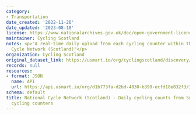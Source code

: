 ```yaml
---
category:
- Transportation
date_created: '2022-11-26'
date_updated: '2023-08-18'
license: https://www.nationalarchives.gov.uk/doc/open-government-licence/version/3/
maintainer: Cycling Scotland
notes: <p>"A real-time daily upload from each cycling counter within the National
  Cycle Network (Scotland)"</p>
organization: Cycling Scotland
original_dataset_link: https://usmart.io/org/cyclingscotland/discovery/discovery-view-detail/b52df6e9-ae06-4f17-b12e-fac59b1ccca3
records: null
resources:
- format: JSON
  name: API
  url: https://api.usmart.io/org/d1b773fa-d2bd-4830-b399-ecfd18e832f3/3fa86bc7-dde8-4b79-ba78-5873e79ab4d8/1/urql
schema: default
title: National Cycle Network (Scotland) - Daily cycling counts from Sustrans' automatic
  cycling counters
---
```

